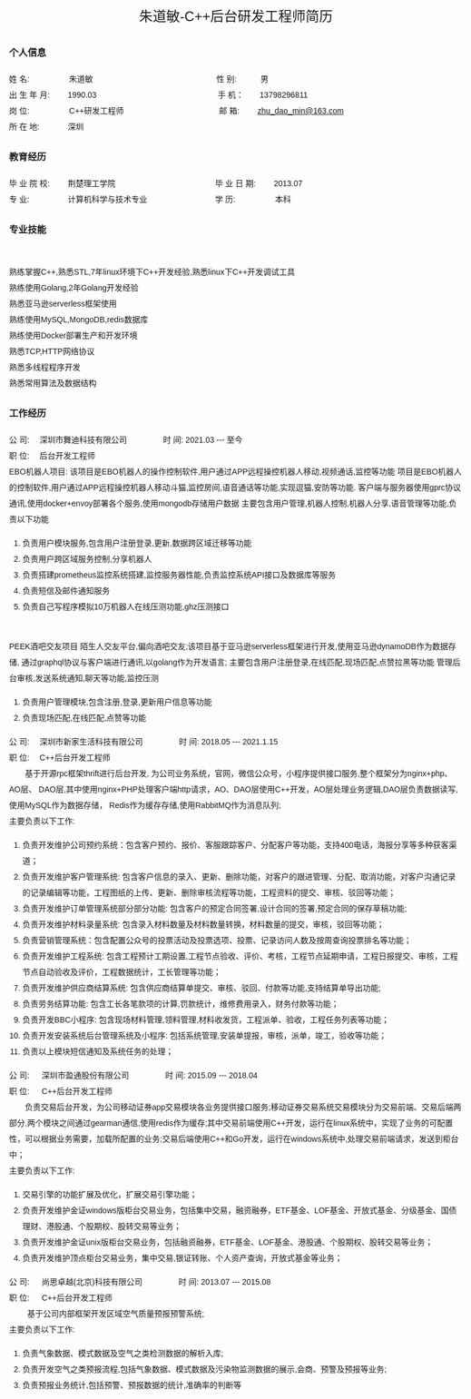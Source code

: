 <style>
body {
  font-family: Helvetica, arial, freesans, clean, sans-serif;
  font-size: 14px;
  line-height: 2;
  padding: 10px;
  max-width: 800px;
  margin: 0 auto;
}
</style>
<center><font size=5>朱道敏-C++后台研发工程师简历 </font> </center>

### 个人信息 
姓 名:&#8195;&#8195;&#8195;&#8195;&#8195;朱道敏 &#8195;&#8195;&#8195;&#8195;&#8195;&#8195;&#8195;&#8195;&#8195;&#8195;&#8195;&#8195;&#8195;&#8195;&#8195;  性 别:&#8195;&#8195;&#8195;男
<br/>出 生 年 月: &#8195;&#8195;1990.03&#8195;&#8195;&#8195;&#8195;&#8195;&#8195;&#8195;&#8195;&#8195;&#8195;&#8195;&#8195;&#8195;&#8195;&#8195; 手 机：&#8195;&#8195;13798296811
<br/>岗 位:&#8195;&#8195;&#8195;&#8195;&#8195;C++研发工程师&#8195;&#8195;&#8195;&#8195;&#8195;&#8195;&#8195;&#8195;&#8195;&#8195;&#8195;&#8195;邮 箱:&#8195;&#8195; zhu_dao_min@163.com   
所 在 地:  &#8195;&#8195;&#8195;  深圳

### 教育经历
毕 业 院 校:&#8195;&#8195;  荆楚理工学院   &#8195;&#8195;&#8195;&#8195;&#8195;&#8195;&#8195;&#8195;&#8195;&#8195;&#8195;&#8195; 毕 业 日 期:&#8195;&#8195; 2013.07
</br>专 业: &#8195;&#8195; &#8195;&#8195;    计算机科学与技术专业 &#8195;&#8195;&#8195;&#8195;&#8195;&#8195;&#8195;&#8195; 学 历:&#8195;&#8195;&#8195;&#8195;&#8195;本科     

### 专业技能
</br>熟练掌握C++,熟悉STL,7年linux环境下C++开发经验,熟悉linux下C++开发调试工具
</br>熟练使用Golang,2年Golang开发经验
</br>熟悉亚马逊serverless框架使用
</br>熟练使用MySQL,MongoDB,redis数据库
</br>熟练使用Docker部署生产和开发环境
</br>熟悉TCP,HTTP网络协议
</br>熟悉多线程程序开发
</br>熟悉常用算法及数据结构

### 工作经历

公 司: &#8195;深圳市舞迪科技有限公司    &#8195;&#8195;&#8195;&#8195; 时 间: 2021.03 --- 至今
<br/>职 位: &#8195;后台开发工程师 
<br/>EBO机器人项目:
  该项目是EBO机器人的操作控制软件,用户通过APP远程操控机器人移动,视频通话,监控等功能
  项目是EBO机器人的控制软件,用户通过APP远程操控机器人移动斗猫,监控房间,语音通话等功能,实现逗猫,安防等功能. 
  客户端与服务器使用gprc协议通讯,使用docker+envoy部署各个服务,使用mongodb存储用户数据
主要包含用户管理,机器人控制,机器人分享,语音管理等功能,负责以下功能
1. 负责用户模块服务,包含用户注册登录,更新,数据跨区域迁移等功能
1. 负责用户跨区域服务控制,分享机器人
2. 负责搭建prometheus监控系统搭建,监控服务器性能,负责监控系统API接口及数据库等服务
3. 负责短信及邮件通知服务
4. 负责自己写程序模拟10万机器人在线压测功能,ghz压测接口

<br/>PEEK酒吧交友项目
  陌生人交友平台,偏向酒吧交友;该项目基于亚马逊serverless框架进行开发,使用亚马逊dynamoDB作为数据存储,
  通过graphql协议与客户端进行通讯,以golang作为开发语言;
主要包含用户注册登录,在线匹配,现场匹配,点赞拉黑等功能
  管理后台审核,发送系统通知,聊天等功能,监控压测
1. 负责用户管理模块,包含注册,登录,更新用户信息等功能
2. 负责现场匹配,在线匹配,点赞等功能

公 司: &#8195;深圳市新家生活科技有限公司    &#8195;&#8195;&#8195;&#8195; 时 间: 2018.05 --- 2021.1.15
<br/>职 位: &#8195;C++后台开发工程师 
<br/>&#8195;&#8195;基于开源rpc框架thrift进行后台开发, 为公司业务系统，官网，微信公众号，小程序提供接口服务,整个框架分为nginx+php、AO层、 DAO层,其中使用nginx+PHP处理客户端http请求，AO、DAO层使用C++开发，AO层处理业务逻辑,DAO层负责数据读写,使用MySQL作为数据存储，
Redis作为缓存存储,使用RabbitMQ作为消息队列;
<br/>主要负责以下工作:

1. 负责开发维护公司预约系统：包含客户预约、报价、客服跟踪客户、分配客户等功能，支持400电话，海报分享等多种获客渠道；
2. 负责开发维护客户管理系统: 包含客户信息的录入、更新、删除功能，对客户的跟进管理、分配、取消功能，对客户沟通记录的记录编辑等功能，工程图纸的上传、更新、删除审核流程等功能，工程资料的提交、审核、驳回等功能；
3. 负责开发维护订单管理系统部分部分功能: 包含客户的预定合同签署,设计合同的签署,预定合同的保存草稿功能;
4. 负责开发维护材料录量系统: 包含录入材料数量及材料数量转换，材料数量的提交，审核，驳回等功能；
5. 负责营销管理系统：包含配置公众号的投票活动及投票选项、投票、记录访问人数及按周查询投票排名等功能；
6. 负责开发维护工程系统: 包含工程预计工期设置,工程节点验收、评价、考核，工程节点延期申请，工程日报提交、审核，工程节点自动验收及评价，工程数据统计，工长管理等功能；
7. 负责开发维护供应商结算系统: 包含供应商结算单提交、审核、驳回、付款等功能,支持结算单导出功能;
8. 负责劳务结算功能: 包含工长各笔款项的计算,罚款统计，维修费用录入，财务付款等功能；
9. 负责开发BBC小程序: 包含现场材料管理,领料管理,材料收发货，工程派单、验收，工程任务列表等功能；
10. 负责开发安装系统后台管理系统及小程序: 包括系统管理,安装单提报，审核，派单，竣工，验收等功能；
11. 负责以上模块短信通知及系统任务的处理；

公 司: &#8195; 深圳市盈通股份有限公司  &#8195;&#8195;&#8195;&#8195; 时 间: 2015.09 --- 2018.04   
职 位: &#8195; C++后台开发工程师
<br/>&#8195;&#8195;负责交易后台开发，为公司移动证券app交易模块各业务提供接口服务;移动证券交易系统交易模块分为交易前端、交易后端两部分,两个模块之间通过gearman通信,使用redis作为缓存;其中交易前端使用C++开发，运行在linux系统中，实现了业务的可配置性，可以根据业务需要，加载所配置的业务;交易后端使用C++和Go开发，运行在windows系统中,处理交易前端请求，发送到柜台中；
<br/>主要负责以下工作:

1. 交易引擎的功能扩展及优化，扩展交易引擎功能；
2. 负责开发维护金证windows版柜台交易业务，包括集中交易，融资融券，ETF基金、LOF基金、开放式基金、分级基金、国债理财、港股通、个股期权、股转交易等业务；
3. 负责开发维护金证unix版柜台交易业务，包括融资融券，ETF基金、LOF基金、港股通、个股期权、股转交易等业务；
4. 负责开发维护顶点柜台交易业务，集中交易,银证转账、个人资产查询，开放式基金等业务；

公 司: &#8195; 尚思卓越(北京)科技有限公司  &#8195;&#8195;&#8195;&#8195; 时 间: 2013.07 --- 2015.08   
职 位: &#8195; C++后台开发工程师
<br/>&#8195;&#8195; 基于公司内部框架开发区域空气质量预报预警系统;
<br/>主要负责以下工作:

1. 负责气象数据、模式数据及空气之类检测数据的解析入库;
2. 负责开发空气之类预报流程,包括气象数据、模式数据及污染物监测数据的展示,会商、预警及预报等业务;
3. 负责预报业务统计,包括预警、预报数据的统计,准确率的判断等

